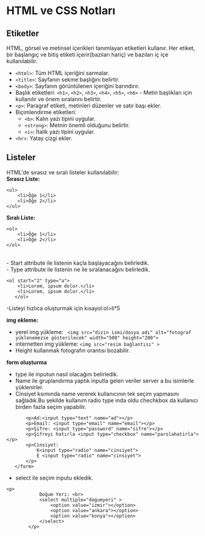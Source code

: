 # HTML ve CSS Notları

## Etiketler
HTML, görsel ve metinsel içerikleri tanımlayan etiketleri kullanır. Her etiket, bir başlangıç ve bitiş etiketi içerir(bazıları hariç) ve bazıları iç içe kullanılabilir.

- `<html>`: Tüm HTML içeriğini sarmalar.
- `<title>`: Sayfanın sekme başlığını belirtir.
- `<body>`: Sayfanın görüntülenen içeriğini barındırır.
- Başlık etiketleri: `<h1>`, `<h2>`, `<h3>`, `<h4>`, `<h5>`, `<h6>` - Metin başlıkları için kullanılır ve önem sıralarını belirtir.
- `<p>`: Paragraf etiketi, metinleri düzenler ve satır başı ekler.
- Biçimlendirme etiketleri:
  - `<b>`: Kalın yazı tipini uygular.
  - `<strong>`: Metnin önemli olduğunu belirtir.
  - `<i>`: İtalik yazı tipini uygular.
- `<hr>`: Yatay çizgi ekler.

## Listeler
HTML'de sırasız ve sıralı listeler kullanılabilir:<br>
**Sırasız Liste:**
```
<ul>
    <li>Öğe 1</li>
    <li>Öğe 2</li>
</ul>
```

**Sıralı Liste:**
```
<ol>
    <li>Öğe 1</li>
    <li>Öğe 2</li>
</ol>
```
<br>
- Start attribute ile listenin kaçla başlayacağını belirledik.<br>
- Type attribute ile listenin ne ile sıralanacağını belirledik.

```
<ol start="2" type="a">
    <li>Lorem, ipsum dolor.</li>
    <li>Lorem, ipsum dolor.</li>
   </ol>
```
   
-Listeyi hızlıca oluşturmak için kısayol:ol>li*5<br>

**img ekleme:**
- yerel img yükleme:
``` <img src="dizin ismi/dosya adı" alt="fotograf yüklenemezse gösterilecek" width="500" height="200">```<br>
- internetten img yükleme:
```<img src="resim bağlantısı" >```
- Height kullanmak fotografın orantısı bozabilir.

**form oluşturma**
- type ile inputun nasıl olacağını belirledik.<br>
- Name ile gruplandırma yaptık inputla gelen veriler  server a bu isimlerle yüklenirler.<br>
- Cinsiyet ksımında name vererek kullanıcının tek seçim yapmasını sağladık.Bu şekilde kullanım radio type ında oldu chechkbox da kullanıcı birden fazla seçim yapabilir.<br>
 ``` <form action="">
        <p>Ad:<input type="text" name="ad"></p>
        <p>Email: <input type="email" name="email"></p>
        <p>Şifre: <input type="password" name="sifre"></p>
        <p>Şifreyi hatırla <input type="checkbox" name="parolahatirla"></p>
        <p>Cinsiyet:
            K<input type="radio" name="cinsiyet">
            E <input type="radio" name="cinsiyet">
        </p>
    </form>
```
- select ile seçim inputu ekledik.
```
<p>
            Doğum Yeri: <br>
            <select multiple="dogumyeri" >
                <option value="izmir"></option>
                <option value="ankara"></option>
                <option value="konya"></option>
            </select>
        </p>
```

